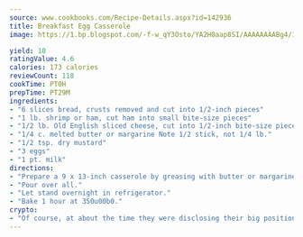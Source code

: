 ```yaml
---
source: www.cookbooks.com/Recipe-Details.aspx?id=142936
title: Breakfast Egg Casserole
image: https://1.bp.blogspot.com/-f-w_qY3Osto/YA2H0aap8SI/AAAAAAAABg4/17myAO5s9b8JksYvWDXpYkaDlcY0g6k_gCLcBGAsYHQ/s296/3.png

yield: 10
ratingValue: 4.6
calories: 173 calories
reviewCount: 118
cookTime: PT0H
prepTime: PT29M
ingredients:
- "6 slices bread, crusts removed and cut into 1/2-inch pieces"
- "1 lb. shrimp or ham, cut ham into small bite-size pieces"
- "1/2 lb. Old English sliced cheese, cut into 1/2-inch bite-size pieces"
- "1/4 c. melted butter or margarine Note 1/2 stick, not 1/4 lb."
- "1/2 tsp. dry mustard"
- "3 eggs"
- "1 pt. milk"
directions:
- "Prepare a 9 x 13-inch casserole by greasing with butter or margarine.tArrange in layers of bread, shrimp or ham, cheese and repeat with another layer.tBeat eggs well; add mustard, salt and milk."
- "Pour over all."
- "Let stand overnight in refrigerator."
- "Bake 1 hour at 350u00b0."
crypto:
- "Of course, at about the time they were disclosing their big position, Bitcoin started to crash."
---
```

